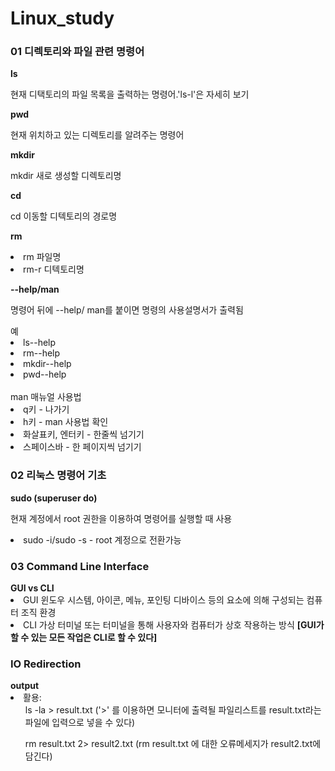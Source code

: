 # Linux_study
<h3>01 디렉토리와 파일 관련 명령어</h3>
  <b>ls</b>
  <p>현재 디택토리의 파일 목록을 출력하는 명령어.'ls-l'은 자세히 보기</p>
  
  <b>pwd</b>
  <p>현재 위치하고 있는 디렉토리를 알려주는 명령어</p>
  
  <b>mkdir</b>
  <p>mkdir 새로 생성할 디렉토리명</p> 
  
  <b>cd</b>
  <p>cd 이동할 디텍토리의 경로명</p>
  
  <b>rm</b>
  <p>
    <li>
      rm 파일명
    </li>
    <li>
      rm-r 디텍토리명
    </li>
  </p>
  
  <b>--help/man</b>
  <p>명령어 뒤에 --help/ man를 붙이면 명령의 사용설명서가 출력됨</p>
  <p>
  <div>
  예
    <li>
      ls--help
    </li>
    <li>
      rm--help
    </li>
    <li>
      mkdir--help
    </li>
    <li>
      pwd--help
    </li>
  </div>
  <br>
  <div>
   man 매뉴얼 사용법
    <li>
      q키 - 나가기
    </li>
    <li>
      h키 - man 사용법 확인
    </li>
    <li>
      화살표키, 엔터키 - 한줄씩 넘기기
    </li>
    <li>
      스페이스바 - 한 페이지씩 넘기기
    </li>
  </div>
  </p>
  
<h3>02 리눅스 명령어 기초</h3>
<b>sudo (superuser do)</b>
<p>현재 계정에서 root 권한을 이용하여 명령어를 실행할 때 사용</p>
<li>
  sudo -i/sudo -s - root 계정으로 전환가능
</li>

<h3>03 Command Line Interface</h3>
<b>GUI vs CLI</b>
<li>
  GUI 윈도우 시스템, 아이콘, 메뉴, 포인팅 디바이스 등의 요소에 의해 구성되는 컴퓨터 조직 환경
</li>
<li>
  CLI 가상 터미널 또는 터미널을 통해 사용자와 컴퓨터가 상호 작용하는 방식
  <b>[GUI가 할 수 있는 모든 작업은 CLI로 할 수 있다]</b>
</li>

<h3>IO Redirection</h3>
<b>output</b>
<li>
  활용: 
  <ul>
    ls -la > result.txt
  ('>' 를 이용하면 모니터에 출력될 파일리스트를 result.txt라는 파일에 입력으로 넣을 수 있다)
  </ul>
  <ul>
    rm result.txt 2> result2.txt
    (rm result.txt 에 대한 오류메세지가 result2.txt에 담긴다)
  </ul>
</li>
